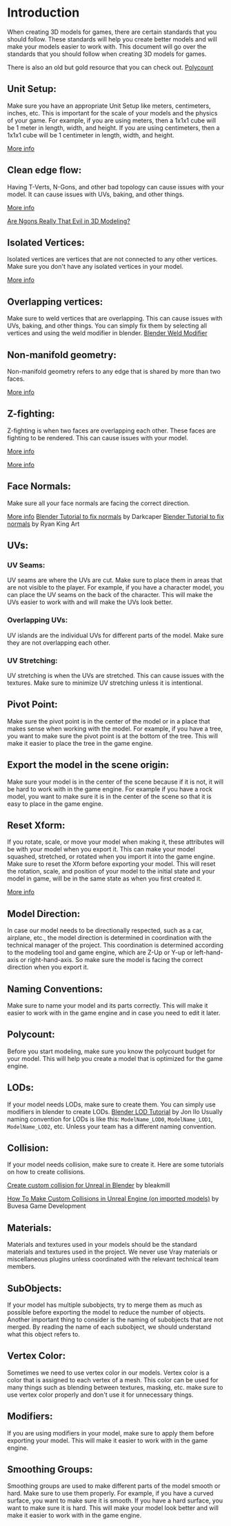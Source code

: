 # Introduction
When creating 3D models for games, there are certain standards that you should follow. These standards will help you create better models and will make your models easier to work with. This document will go over the standards that you should follow when creating 3D models for games.

There is also an old but gold resource that you can check out. [Polycount](http://wiki.polycount.com/wiki/Modeling)

## Unit Setup:
Make sure you have an appropriate Unit Setup like meters, centimeters, inches, etc. This is important for the scale of your models and the physics of your game. For example, if you are using meters, then a 1x1x1 cube will be 1 meter in length, width, and height. If you are using centimeters, then a 1x1x1 cube will be 1 centimeter in length, width, and height. 

[More info](https://resources.turbosquid.com/training/modeling/real-world-scale/)

## Clean edge flow:
Having T-Verts, N-Gons, and other bad topology can cause issues with your model. It can cause issues with UVs, baking, and other things. 

[More info](https://resources.turbosquid.com/training/modeling/clean-edge-flow-t-vertices/)

[Are Ngons Really That Evil in 3D Modeling?](https://www.creativeshrimp.com/ngons-tutorial.html)

## Isolated Vertices:
Isolated vertices are vertices that are not connected to any other vertices. Make sure you don't have any isolated vertices in your model.

[More info](https://resources.turbosquid.com/training/modeling/isolated-vertices/)

## Overlapping vertices:
Make sure to weld vertices that are overlapping. This can cause issues with UVs, baking, and other things.
You can simply fix them by selecting all vertices and using the weld modifier in blender. [Blender Weld Modifier](https://docs.blender.org/manual/en/latest/modeling/modifiers/generate/weld.html)

## Non-manifold geometry:
Non-manifold geometry refers to any edge that is shared by more than two faces. 

[More info](https://support.shapeways.com/hc/en-us/articles/360007107674-Tips-for-a-successful-manifold-3D-model)

## Z-fighting:
Z-fighting is when two faces are overlapping each other. These faces are fighting to be rendered. This can cause issues with your model.

[More info](http://wiki.polycount.com/wiki/Z-Fighting)

[More info](https://en.wikipedia.org/wiki/Z-fighting)

## Face Normals:
Make sure all your face normals are facing the correct direction.

[More info](https://en.wikipedia.org/wiki/Normal_(geometry))
[Blender Tutorial to fix normals](https://www.youtube.com/watch?v=p4yDKp2MtlI) by Darkcaper
[Blender Tutorial to fix normals](https://www.youtube.com/watch?v=cn5BC3Vzcsc) by Ryan King Art

## UVs:

### UV Seams:
UV seams are where the UVs are cut. Make sure to place them in areas that are not visible to the player. For example, if you have a character model, you can place the UV seams on the back of the character. This will make the UVs easier to work with and will make the UVs look better.

### Overlapping UVs:
UV islands are the individual UVs for different parts of the model. Make sure they are not overlapping each other.

### UV Stretching:
UV stretching is when the UVs are stretched. This can cause issues with the textures. Make sure to minimize UV stretching unless it is intentional.

## Pivot Point:
Make sure the pivot point is in the center of the model or in a place that makes sense when working with the model. For example, if you have a tree, you want to make sure the pivot point is at the bottom of the tree. This will make it easier to place the tree in the game engine.

## Export the model in the scene origin:
Make sure your model is in the center of the scene because if it is not, it will be hard to work with in the game engine. For example if you have a rock model, you want to make sure it is in the center of the scene so that it is easy to place in the game engine.

## Reset Xform:
If you rotate, scale, or move your model when making it, these attributes will be with your model when you export it. This can make your model squashed, stretched, or rotated when you import it into the game engine. Make sure to reset the Xform before exporting your model. This will reset the rotation, scale, and position of your model to the initial state and your model in game, will be in the same state as when you first created it.

[More info](https://resources.turbosquid.com/training/training-scene-organization/resetting-transforms/)

## Model Direction:
In case our model needs to be directionally respected, such as a car, airplane, etc., the model direction is determined in coordination with the technical manager of the project. This coordination is determined according to the modeling tool and game engine, which are Z-Up or Y-up or left-hand-axis or right-hand-axis.
So make sure the model is facing the correct direction when you export it.

## Naming Conventions:
Make sure to name your model and its parts correctly. This will make it easier to work with in the game engine and in case you need to edit it later.

## Polycount:
Before you start modeling, make sure you know the polycount budget for your model. This will help you create a model that is optimized for the game engine.

## LODs:
If your model needs LODs, make sure to create them. You can simply use modifiers in blender to create LODs. [Blender LOD Tutorial](https://www.youtube.com/watch?v=DCcqnY-Fll4) by Jon Ilo
Usually naming convention for LODs is like this: `ModelName_LOD0`, `ModelName_LOD1`, `ModelName_LOD2`, etc.
Unless your team has a different naming convention.


## Collision:
If your model needs collision, make sure to create it. Here are some tutorials on how to create collisions.

[Create custom collision for Unreal in Blender](https://www.youtube.com/watch?v=EVuiOZnu7Gc) by bleakmill

[How To Make Custom Collisions in Unreal Engine (on imported models)](https://www.youtube.com/watch?v=0kzBgnKSBLE) by Buvesa Game Development

## Materials:
Materials and textures used in your models should be the standard materials and textures used in the project.
We never use Vray materials or miscellaneous plugins unless coordinated with the relevant technical team members.

## SubObjects:
If your model has multiple subobjects, try to merge them as much as possible before exporting the model to reduce the number of objects. Another important thing to consider is the naming of subobjects that are not merged. By reading the name of each subobject, we should understand what this object refers to.

## Vertex Color:
Sometimes we need to use vertex color in our models.
Vertex color is a color that is assigned to each vertex of a mesh. This color can be used for many things such as blending between textures, masking, etc. make sure to use vertex color properly and don't use it for unnecessary things.

## Modifiers:
If you are using modifiers in your model, make sure to apply them before exporting your model. This will make it easier to work with in the game engine.


## Smoothing Groups:
Smoothing groups are used to make different parts of the model smooth or hard. Make sure to use them properly. For example, if you have a curved surface, you want to make sure it is smooth. If you have a hard surface, you want to make sure it is hard. This will make your model look better and will make it easier to work with in the game engine.

